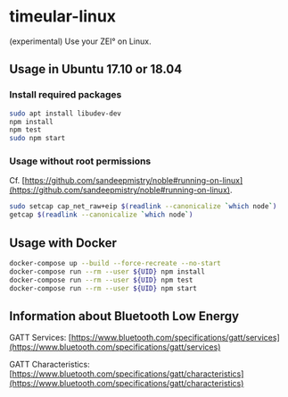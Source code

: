 # timeular-linux
(experimental) Use your ZEI° on Linux.


## Usage in Ubuntu 17.10 or 18.04

### Install required packages

```bash
sudo apt install libudev-dev
npm install
npm test
sudo npm start
```

### Usage without root permissions

Cf. [https://github.com/sandeepmistry/noble#running-on-linux](https://github.com/sandeepmistry/noble#running-on-linux).

```bash
sudo setcap cap_net_raw+eip $(readlink --canonicalize `which node`)
getcap $(readlink --canonicalize `which node`)
```


## Usage with Docker

```bash
docker-compose up --build --force-recreate --no-start
docker-compose run --rm --user ${UID} npm install
docker-compose run --rm --user ${UID} npm test
docker-compose run --rm --user ${UID} npm start
```


## Information about Bluetooth Low Energy

GATT Services: [https://www.bluetooth.com/specifications/gatt/services](https://www.bluetooth.com/specifications/gatt/services)

GATT Characteristics: [https://www.bluetooth.com/specifications/gatt/characteristics](https://www.bluetooth.com/specifications/gatt/characteristics)
